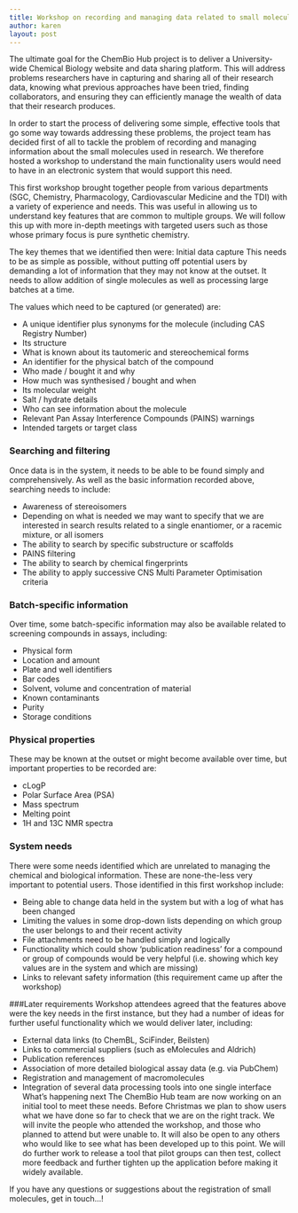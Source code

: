 ```yaml
---
title: Workshop on recording and managing data related to small molecules  - 9th December 2014
author: karen
layout: post
---
```


The ultimate goal for the ChemBio Hub project is to deliver a University-wide Chemical Biology website and data sharing platform. This will address problems researchers have in capturing and sharing all of their research data, knowing what previous approaches have been tried, finding collaborators, and ensuring they can efficiently manage the wealth of data that their research produces.

In order to start the process of delivering some simple, effective tools that go some way towards addressing these problems, the project team has decided first of all to tackle the problem of recording and managing information about the small molecules used in research. We therefore hosted a workshop to understand the main functionality users would need to have in an electronic system that would support this need.

This first workshop brought together people from various departments (SGC, Chemistry, Pharmacology, Cardiovascular Medicine and the TDI) with a variety of experience and needs.  This was useful in allowing us to understand key features that are common to multiple groups.  We will follow this up with more in-depth meetings with targeted users such as those whose primary focus is pure synthetic chemistry.

The key themes that we identified then were:
Initial data capture
This needs to be as simple as possible, without putting off potential users by demanding a lot of information that they may not know at the outset. It needs to allow addition of single molecules as well as processing large batches at a time.

The values which need to be captured (or generated) are:


-   A unique identifier plus synonyms for the molecule (including CAS Registry Number)
-	Its structure
-	What is known about its tautomeric and stereochemical forms
-	An identifier for the physical batch of the compound 
-	Who made / bought it and why
-	How much was synthesised / bought and when
-	Its molecular weight
-	Salt / hydrate details
-	Who can see information about the molecule
-	Relevant Pan Assay Interference Compounds (PAINS) warnings
-	Intended targets or target class

### Searching and filtering
Once data is in the system, it needs to be able to be found simply and comprehensively.  As well as the basic information recorded above, searching needs to include:
-	Awareness of stereoisomers
   -	Depending on what is needed we may want to specify that we are interested in search results related to a single enantiomer, or a racemic mixture, or all isomers
-	The ability to search by specific substructure or scaffolds 
-	PAINS filtering 
-	The ability to search by chemical fingerprints
-	The ability to apply successive CNS Multi Parameter Optimisation criteria

### Batch-specific information
Over time, some batch-specific information may also be available related to screening compounds in assays, including:
-	Physical form
-	Location and amount
-	Plate and well identifiers
-	Bar codes
-	Solvent, volume and concentration of material
-	Known contaminants
-	Purity 
-	Storage conditions

### Physical properties
These may be known at the outset or might become available over time, but important properties to be recorded are:
-	cLogP
-	Polar Surface Area (PSA)
-	Mass spectrum
-	Melting point 
-	1H and 13C NMR spectra  

### System needs
There were some needs identified which are unrelated to managing the chemical and biological information. These are none-the-less very important to potential users.  Those identified in this first workshop include:
-	Being able to change data held in the system but with a log of what has been changed
-	Limiting the values in some drop-down lists depending on which group the user belongs to and their recent activity
-	File attachments need to be handled simply and logically
-	Functionality which could show ‘publication readiness’ for a compound or group of compounds would be very helpful (i.e. showing which key values are in the system and which are missing)
-	Links to relevant safety information (this requirement came up after the workshop)

###Later requirements
Workshop attendees agreed that the features above were the key needs in the first instance, but they had a number of ideas for further useful functionality which we would deliver later, including:
-	External data links (to ChemBL, SciFinder, Beilsten)
-	Links to commercial suppliers (such as eMolecules and Aldrich)
-	Publication references
-	Association of more detailed biological assay data (e.g. via PubChem)
-	Registration and management of macromolecules
-	Integration of several data processing tools into one single interface
What’s happening next
The ChemBio Hub team are now working on an initial tool to meet these needs.  Before Christmas we plan to show users what we have done so far to check that we are on the right track.  We will invite the people who attended the workshop, and those who planned to attend but were unable to.  It will also be open to any others who would like to see what has been developed up to this point.  We will do further work to release a tool that pilot groups can then test, collect more feedback and further tighten up the application before making it widely available.

If you have any questions or suggestions about the registration of small molecules, get in touch…!
